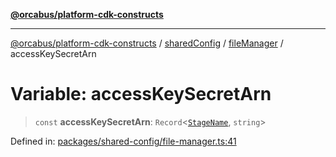 [**@orcabus/platform-cdk-constructs**](../../../../../../README.md)

***

[@orcabus/platform-cdk-constructs](../../../../../../README.md) / [sharedConfig](../../../README.md) / [fileManager](../README.md) / accessKeySecretArn

# Variable: accessKeySecretArn

> `const` **accessKeySecretArn**: `Record`\<[`StageName`](../../../../utils/type-aliases/StageName.md), `string`\>

Defined in: [packages/shared-config/file-manager.ts:41](https://github.com/OrcaBus/platform-cdk-constructs/blob/main/packages/shared-config/file-manager.ts#L41)
